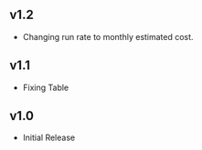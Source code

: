 v1.2
----
- Changing run rate to monthly estimated cost. 

v1.1
----
- Fixing Table

v1.0
----
- Initial Release